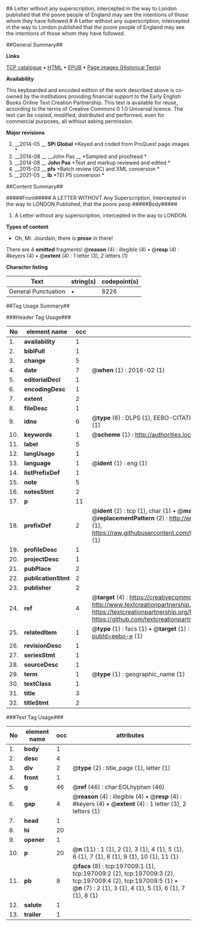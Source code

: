 #A Letter withovt any superscription, intercepted in the way to London published that the poore people of England may see the intentions of those whom they have followed.#
A Letter withovt any superscription, intercepted in the way to London published that the poore people of England may see the intentions of those whom they have followed.

##General Summary##

**Links**

[TCP catalogue](http://www.ota.ox.ac.uk/tcp/)  • 
[HTML](http://tei.it.ox.ac.uk/tcp/Texts-HTML/free/B25/B25920.html)  • 
[EPUB](http://tei.it.ox.ac.uk/tcp/Texts-EPUB/free/B25/B25920.epub) • 
[Page images (Historical Texts)](https://historicaltexts.jisc.ac.uk/eebo-12175015e)

**Availability**

This keyboarded and encoded edition of the work described above is co-owned by the
    institutions providing financial support to the Early English Books Online Text Creation
    Partnership. This text is available for reuse, according to the terms of  Creative Commons 0 1.0 Universal
    licence. The text can be copied, modified, distributed and performed, even for commercial
    purposes, all without asking permission.

**Major revisions**

1. __2014-05 __ __SPi Global__ *Keyed and coded from ProQuest page images *
1. __2014-08 __ __John Pas __ *Sampled and proofread *
1. __2014-08 __ __John Pas__ *Text and markup reviewed and edited *
1. __2015-03 __ __pfs__ *Batch review (QC) and XML conversion *
1. __2021-05 __ __lb__ *TEI P5 conversion *

##Content Summary##

#####Front#####
A LETTER WITHOVT Any Superscription, Intercepted in the way to LONDON.Published, that the poore peop
#####Body#####

1. A Letter without any superscription, intercepted in the way to LONDON.

**Types of content**

  * Oh, Mr. Jourdain, there is **prose** in there!

There are 4 **omitted** fragments! 
 @__reason__ (4) : illegible (4)  •  @__resp__ (4) : #keyers (4)  •  @__extent__ (4) : 1 letter (3), 2 letters (1)

**Character listing**


|Text|string(s)|codepoint(s)|
|---|---|---|
|General Punctuation|•|8226|

##Tag Usage Summary##

###Header Tag Usage###

|No|element name|occ|attributes|
|---|---|---|---|
|1.|__availability__|1||
|2.|__biblFull__|1||
|3.|__change__|5||
|4.|__date__|7| @__when__ (1) : 2016-02 (1)|
|5.|__editorialDecl__|1||
|6.|__encodingDesc__|1||
|7.|__extent__|2||
|8.|__fileDesc__|1||
|9.|__idno__|6| @__type__ (6) : DLPS (1), EEBO-CITATION (1), VID (1), EEBO-PROQUEST (1), STC (1), OCLC (1)|
|10.|__keywords__|1| @__scheme__ (1) : http://authorities.loc.gov/ (1)|
|11.|__label__|5||
|12.|__langUsage__|1||
|13.|__language__|1| @__ident__ (1) : eng (1)|
|14.|__listPrefixDef__|1||
|15.|__note__|5||
|16.|__notesStmt__|2||
|17.|__p__|11||
|18.|__prefixDef__|2| @__ident__ (2) : tcp (1), char (1)  •  @__matchPattern__ (2) : ([0-9\-]+):([0-9IVX]+) (1), (.+) (1)  •  @__replacementPattern__ (2) : http://eebo.chadwyck.com/downloadtiff?vid=$1&page=$2 (1), https://raw.githubusercontent.com/textcreationpartnership/Texts/master/tcpchars.xml#$1 (1)|
|19.|__profileDesc__|1||
|20.|__projectDesc__|1||
|21.|__pubPlace__|2||
|22.|__publicationStmt__|2||
|23.|__publisher__|2||
|24.|__ref__|4| @__target__ (4) : https://creativecommons.org/publicdomain/zero/1.0/ (1), http://www.textcreationpartnership.org/docs/. (1), https://textcreationpartnership.org/faq/#faq05 (1), https://github.com/textcreationpartnership (1)|
|25.|__relatedItem__|1| @__type__ (1) : facs (1)  •  @__target__ (1) : https://data.historicaltexts.jisc.ac.uk/view?pubId=eebo-e (1)|
|26.|__revisionDesc__|1||
|27.|__seriesStmt__|1||
|28.|__sourceDesc__|1||
|29.|__term__|1| @__type__ (1) : geographic_name (1)|
|30.|__textClass__|1||
|31.|__title__|3||
|32.|__titleStmt__|2||


###Text Tag Usage###

|No|element name|occ|attributes|
|---|---|---|---|
|1.|__body__|1||
|2.|__desc__|4||
|3.|__div__|2| @__type__ (2) : title_page (1), letter (1)|
|4.|__front__|1||
|5.|__g__|46| @__ref__ (46) : char:EOLhyphen (46)|
|6.|__gap__|4| @__reason__ (4) : illegible (4)  •  @__resp__ (4) : #keyers (4)  •  @__extent__ (4) : 1 letter (3), 2 letters (1)|
|7.|__head__|1||
|8.|__hi__|20||
|9.|__opener__|1||
|10.|__p__|20| @__n__ (11) : 1 (1), 2 (1), 3 (1), 4 (1), 5 (1), 6 (1), 7 (1), 8 (1), 9 (1), 10 (1), 11 (1)|
|11.|__pb__|8| @__facs__ (8) : tcp:197009:1 (1), tcp:197009:2 (2), tcp:197009:3 (2), tcp:197009:4 (2), tcp:197009:5 (1)  •  @__n__ (7) : 2 (1), 3 (1), 4 (1), 5 (1), 6 (1), 7 (1), 8 (1)|
|12.|__salute__|1||
|13.|__trailer__|1||
